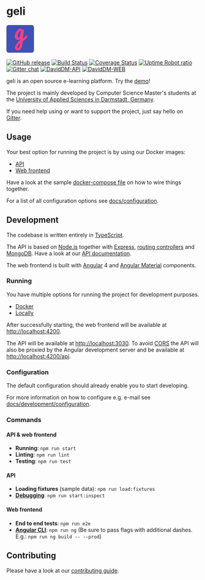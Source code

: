  # geli

![geli-Logo](.var/geli-readme-icon.png)

[![GitHub release](https://img.shields.io/github/release/h-da/geli.svg)](https://github.com/h-da/geli/releases)
[![Build Status](https://travis-ci.org/h-da/geli.svg?branch=develop)](https://travis-ci.org/h-da/geli)
[![Coverage Status](https://coveralls.io/repos/github/h-da/geli/badge.svg?branch=develop)](https://coveralls.io/github/h-da/geli?branch=develop)
[![Uptime Robot ratio](https://img.shields.io/uptimerobot/ratio/m779032297-cd1143fdc10b510896f2a344.svg)](https://stats.uptimerobot.com/mq8EDc8lx)
[![Gitter chat](https://badges.gitter.im/h-da/geli.png)](https://gitter.im/mpse-geli/Lobby)
[![DavidDM-API](https://david-dm.org/h-da/geli.svg?path=api)](https://david-dm.org/h-da/geli?path=api)
[![DavidDM-WEB](https://david-dm.org/h-da/geli.svg?path=app/webFrontend)](https://david-dm.org/h-da/geli?path=app/webFrontend)

geli is an open source e-learning platform. Try the [demo](https://demo.geli.fbi.h-da.de/)!

The project is mainly developed by Computer Science Master's students at the 
[University of Applied Sciences in Darmstadt, Germany](https://www.fbi.h-da.de).

If you need help using or want to support the project, just say hello on 
[Gitter](https://gitter.im/mpse-geli/Lobby).


## Usage

Your best option for running the project is by using our Docker images:

- [API](https://hub.docker.com/r/hdafbi/geli-api)
- [Web frontend](https://hub.docker.com/r/hdafbi/geli-web-frontend)

Have a look at the sample [docker-compose file](docker-compose.prod.yml) on how 
to wire things together.

For a list of all configuration options see [docs/configuration](docs/configuration.md).


## Development

The codebase is written entirely in [TypeScript](https://www.typescriptlang.org/).

The API is based on [Node.js](https://nodejs.org) together with [Express](http://expressjs.com), 
[routing controllers](https://github.com/pleerock/routing-controllers) and 
[MongoDB](https://www.mongodb.com).
Have a look at our [API documentation](https://h-da.github.io/geli-docs/).

The web frontend is built with [Angular](https://angular.io/) 4 and 
[Angular Material](https://material.angular.io/) components.


### Running

You have multiple options for running the project for development purposes.

- [Docker](docs/development/running-with-docker.md)
- [Locally](docs/development/running-locally.md)
<!--- Needs to be updated: - [Vagrant](docs/development/running-with-vagrant.md) --->

After successfully starting, the web frontend will be available at 
[http://localhost:4200](http://localhost:4200).

The API will be available at [http://localhost:3030](http://localhost:3030). To avoid 
[CORS](https://en.wikipedia.org/wiki/Cross-origin_resource_sharing) the API will also be proxied by 
the Angular development server and be available at 
[http://localhost:4200/api](http://localhost:4200/api).


### Configuration

The default configuration should already enable you to start developing.

For more information on how to configure e.g. e-mail see 
[docs/development/configuration](docs/development/configuration.md).


### Commands

#### API & web frontend
  - __Running__: `npm run start`
  - __Linting__: `npm run lint`
  - __Testing__: `npm run test`
  
#### API
  - __Loading fixtures__ (sample data): `npm run load:fixtures`
  - __[Debugging](https://nodejs.org/en/docs/inspector/)__: `npm run start:inspect`
  
#### Web frontend
  - __End to end tests__: `npm run e2e`
  - __[Angular CLI](https://cli.angular.io/)__: `npm run ng`
    (Be sure to pass flags with additional dashes. E.g.: `npm run ng build -- --prod`)


## Contributing

Please have a look at our [contributing guide](.github/CONTRIBUTING.md).

